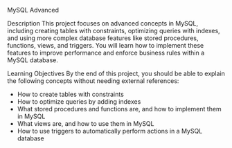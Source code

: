 MySQL Advanced

Description
This project focuses on advanced concepts in MySQL, including creating tables with constraints, optimizing queries with indexes, and using more complex database features like stored procedures, functions, views, and triggers. You will learn how to implement these features to improve performance and enforce business rules within a MySQL database.

Learning Objectives
By the end of this project, you should be able to explain the following concepts without needing external references:
- How to create tables with constraints
- How to optimize queries by adding indexes
- What stored procedures and functions are, and how to implement them in MySQL
- What views are, and how to use them in MySQL
- How to use triggers to automatically perform actions in a MySQL database
